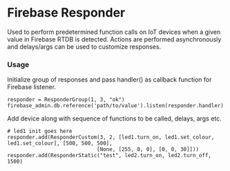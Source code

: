 # Firebase Responder
Used to perform predetermined function calls on IoT devices when a given value in Firebase RTDB is detected. Actions are performed asynchronously and delays/args can be used to customize responses.
### Usage
Initialize group of responses and pass handler() as callback function for Firebase listener.
```
responder = ResponderGroup(1, 3, "ok")
firebase_admin.db.reference('path/to/value').listen(responder.handler)
```

Add device along with sequence of functions to be called, delays, args etc.
```
# led1 init goes here
responder.add(ResponderCustom(3, 2, [led1.turn_on, led1.set_colour, led1.set_colour], [500, 500, 500],
                             [None, [255, 0, 0], [0, 0, 30]]))
responder.add(ResponderStatic("test", led2.turn_on, led2.turn_off, 1500)
```